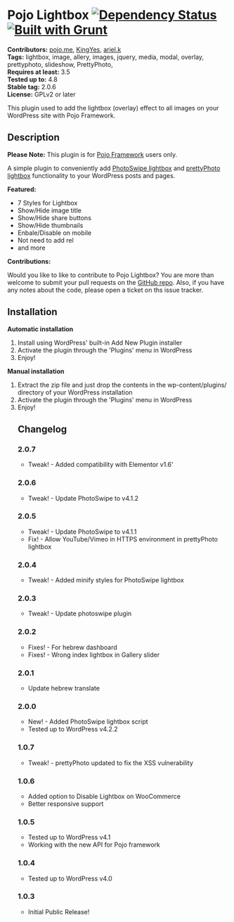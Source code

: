 # Pojo Lightbox [![Dependency Status](https://david-dm.org/pojome/pojo-lightbox/dev-status.svg)](https://david-dm.org/pojome/pojo-lightbox#info=devDependencies) [![Built with Grunt](https://cdn.gruntjs.com/builtwith.svg)](http://gruntjs.com/)


**Contributors:** [pojo.me](https://profiles.wordpress.org/pojo.me), [KingYes](https://profiles.wordpress.org/KingYes), [ariel.k](https://profiles.wordpress.org/ariel.k)  
**Tags:** lightbox, image, allery, images, jquery, media, modal, overlay, prettyphoto, slideshow, PrettyPhoto,  
**Requires at least:** 3.5  
**Tested up to:** 4.8  
**Stable tag:** 2.0.6  
**License:** GPLv2 or later  

This plugin used to add the lightbox (overlay) effect to all images on your WordPress site with Pojo Framework.

## Description ##

**Please Note:** This plugin is for [Pojo Framework][1] users only.

A simple plugin to conveniently add [PhotoSwipe lightbox][3] and [prettyPhoto lightbox][4] functionality to your WordPress posts and pages.

**Featured:**

*   7 Styles for Lightbox
*   Show/Hide image title
*   Show/Hide share buttons
*   Show/Hide thumbnails
*   Enbale/Disable on mobile
*   Not need to add rel
*   and more

**Contributions:**

Would you like to like to contribute to Pojo Lightbox? You are more than welcome to submit your pull requests on the [GitHub repo][2]. Also, if you have any notes about the code, please open a ticket on ths issue tracker.

 [1]: http://pojo.me/?utm_source=wp-repo&utm_medium=link&utm_campaign=lightbox
 [2]: https://github.com/pojome/pojo-lightbox
 [3]: http://photoswipe.com/
 [4]: http://www.no-margin-for-errors.com/projects/prettyphoto-jquery-lightbox-clone

## Installation ##

**Automatic installation**
<ol>
	<li>Install using WordPress' built-in Add New Plugin installer</li>
	<li>Activate the plugin through the 'Plugins' menu in WordPress</li>
	<li>Enjoy!</li>
</ol>

**Manual installation**
<ol>
	<li>Extract the zip file and just drop the contents in the wp-content/plugins/ directory of your WordPress installation</li>
	<li>Activate the plugin through the 'Plugins' menu in WordPress</li>
	<li>Enjoy!</li>
</ol>
<ol>

## Changelog ##

### 2.0.7 ###
* Tweak! - Added compatibility with Elementor v1.6'

### 2.0.6 ###
* Tweak! - Update PhotoSwipe to v4.1.2

### 2.0.5 ###
* Tweak! - Update PhotoSwipe to v4.1.1
* Fix! - Allow YouTube/Vimeo in HTTPS environment in prettyPhoto lightbox

### 2.0.4 ###
* Tweak! - Added minify styles for PhotoSwipe lightbox

### 2.0.3 ###
* Tweak! - Update photoswipe plugin 

### 2.0.2 ###
* Fixes! - For hebrew dashboard
* Fixes! - Wrong index lightbox in Gallery slider

### 2.0.1 ###
* Update hebrew translate

### 2.0.0 ###
* New! - Added PhotoSwipe lightbox script
* Tested up to WordPress v4.2.2

### 1.0.7 ###
* Tweak! - prettyPhoto updated to fix the XSS vulnerability

### 1.0.6 ###
* Added option to Disable Lightbox on WooCommerce
* Better responsive support

### 1.0.5 ###
* Tested up to WordPress v4.1
* Working with the new API for Pojo framework

### 1.0.4 ###
* Tested up to WordPress v4.0

### 1.0.3 ###
* Initial Public Release!
